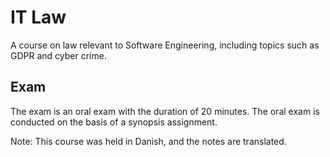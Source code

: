 # IT Law
A course on law relevant to Software Engineering, including topics such as GDPR and cyber crime.

## Exam
The exam is an oral exam with the duration of 20 minutes.
The oral exam is conducted on the basis of a synopsis assignment.

Note: This course was held in Danish, and the notes are translated.